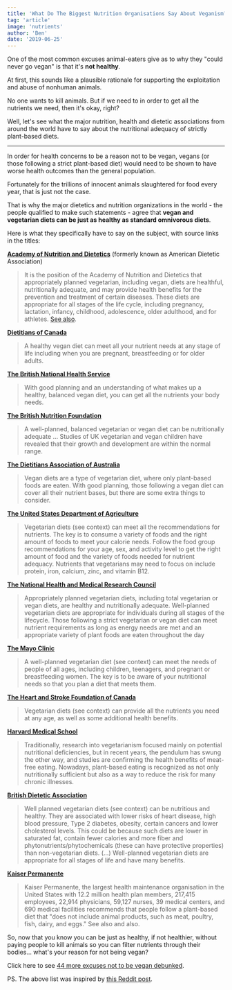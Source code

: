 ```yaml
---
title: 'What Do The Biggest Nutrition Organisations Say About Veganism?'
tag: 'article'
image: 'nutrients'
author: 'Ben'
date: '2019-06-25'
---
```


One of the most common excuses animal-eaters give as to why they "could never go vegan" is that it's **not healthy**.

At first, this sounds like a plausible rationale for supporting the exploitation and abuse of nonhuman animals.

No one wants to kill animals. But if we need to in order to get all the nutrients we need, then it's okay, right?

Well, let's see what the major nutrition, health and dietetic associations from around the world have to say about the nutritional adequacy of strictly plant-based diets.

---

In order for health concerns to be a reason not to be vegan, vegans (or those following a strict plant-based diet) would need to be shown to have worse health outcomes than the general population.

Fortunately for the trillions of innocent animals slaughtered for food every year, that is just not the case.

That is why the major dietetics and nutrition organizations in the world - the people qualified to make such statements - agree that **vegan and vegetarian diets can be just as healthy as standard omnivorous diets**.

Here is what they specifically have to say on the subject, with source links in the titles:

[**Academy of Nutrition and Dietetics**](https://www.ncbi.nlm.nih.gov/pubmed/27886704/) (formerly known as American Dietetic Association)

> It is the position of the Academy of Nutrition and Dietetics that appropriately planned vegetarian, including vegan, diets are healthful, nutritionally adequate, and may provide health benefits for the prevention and treatment of certain diseases. These diets are appropriate for all stages of the life cycle, including pregnancy, lactation, infancy, childhood, adolescence, older adulthood, and for athletes. [See also](http://www.eatrightpro.org/~/media/eatrightpro%20files/practice/position%20and%20practice%20papers/position%20papers/vegetarian-diet.ashx).

[**Dietitians of Canada**](https://www.dietitians.ca/Downloads/Factsheets/Guidlines-for-Vegans.aspx)

> A healthy vegan diet can meet all your nutrient needs at any stage of life including when you are pregnant, breastfeeding or for older adults.

[**The British National Health Service**](http://www.nhs.uk/Livewell/Vegetarianhealth/Pages/Vegandiets.aspx)

> With good planning and an understanding of what makes up a healthy, balanced vegan diet, you can get all the nutrients your body needs.

[**The British Nutrition Foundation**](https://www.nutrition.org.uk/bnf-publications/briefingpapers/vegetarian-nutrition)

> A well-planned, balanced vegetarian or vegan diet can be nutritionally adequate ... Studies of UK vegetarian and vegan children have revealed that their growth and development are within the normal range.

[**The Dietitians Association of Australia**](https://daa.asn.au/smart-eating-for-you/smart-eating-fast-facts/healthy-eating/vegan-diets-facts-tips-and-considerations/)

> Vegan diets are a type of vegetarian diet, where only plant-based foods are eaten. With good planning, those following a vegan diet can cover all their nutrient bases, but there are some extra things to consider.

[**The United States Department of Agriculture**](http://www.choosemyplate.gov/tips-vegetarians)

> Vegetarian diets (see context) can meet all the recommendations for nutrients. The key is to consume a variety of foods and the right amount of foods to meet your calorie needs. Follow the food group recommendations for your age, sex, and activity level to get the right amount of food and the variety of foods needed for nutrient adequacy. Nutrients that vegetarians may need to focus on include protein, iron, calcium, zinc, and vitamin B12.

[**The National Health and Medical Research Council**](https://nhmrc.gov.au/about-us/publications/australian-dietary-guidelines)

> Appropriately planned vegetarian diets, including total vegetarian or vegan diets, are healthy and nutritionally adequate. Well-planned vegetarian diets are appropriate for individuals during all stages of the lifecycle. Those following a strict vegetarian or vegan diet can meet nutrient requirements as long as energy needs are met and an appropriate variety of plant foods are eaten throughout the day

[**The Mayo Clinic**](http://www.mayoclinic.org/healthy-living/nutrition-and-healthy-eating/in-depth/vegetarian-diet/art-20046446)

> A well-planned vegetarian diet (see context) can meet the needs of people of all ages, including children, teenagers, and pregnant or breastfeeding women. The key is to be aware of your nutritional needs so that you plan a diet that meets them.

[**The Heart and Stroke Foundation of Canada**](https://www.heartandstroke.ca/get-healthy/healthy-eating/specific-diets/for-vegetarians)

> Vegetarian diets (see context) can provide all the nutrients you need at any age, as well as some additional health benefits.

[**Harvard Medical School**](http://www.health.harvard.edu/staying-healthy/becoming-a-vegetarian)

> Traditionally, research into vegetarianism focused mainly on potential nutritional deficiencies, but in recent years, the pendulum has swung the other way, and studies are confirming the health benefits of meat-free eating. Nowadays, plant-based eating is recognized as not only nutritionally sufficient but also as a way to reduce the risk for many chronic illnesses.

[**British Dietetic Association**](https://www.bda.uk.com/foodfacts/vegetarianfoodfacts.pdf)

> Well planned vegetarian diets (see context) can be nutritious and healthy. They are associated with lower risks of heart disease, high blood pressure, Type 2 diabetes, obesity, certain cancers and lower cholesterol levels. This could be because such diets are lower in saturated fat, contain fewer calories and more fiber and phytonutrients/phytochemicals (these can have protective properties) than non-vegetarian diets. (...) Well-planned vegetarian diets are appropriate for all stages of life and have many benefits.

[**Kaiser Permanente**](https://www.ncbi.nlm.nih.gov/pmc/articles/PMC3662288/)

> Kaiser Permanente, the largest health maintenance organisation in the United States with 12.2 million health plan members, 217,415 employees, 22,914 physicians, 59,127 nurses, 39 medical centers, and 690 medical facilities recommends that people follow a plant-based diet that "does not include animal products, such as meat, poultry, fish, dairy, and eggs." See also and also.

So, now that you know you can be just as healthy, if not healthier, without paying people to kill animals so you can filter nutrients through their bodies... what's your reason for not being vegan?

<prominent-img src="nutrients/sidekick" alt="Vegan Sidekick!"></prominent-img>

Click here to see [44 more excuses not to be vegan debunked](/every-argument-against-veganism).

PS. The above list was inspired by [this Reddit post](https://www.reddit.com/r/vegan/wiki/dieteticorgs).
